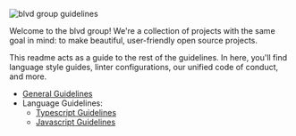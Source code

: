 ![blvd group guidelines](http://i.imgur.com/5E9YpEH.png)

Welcome to the blvd group! We're a collection of projects with the same goal in
mind: to make beautiful, user-friendly open source projects.

This readme acts as a guide to the rest of the guidelines. In here, you'll find
language style guides, linter configurations, our unified code of conduct, and
more.

- [General Guidelines](GENERAL.md)
- Language Guidelines:
  - [Typescript Guidelines](languages/typescript/README.md)
  - [Javascript Guidelines](languages/javascript/README.md)
